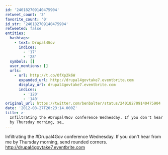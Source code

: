 ```yaml
---
id: '240182709140475904'
retweet_count: '3'
favorite_count: '0'
id_str: '240182709140475904'
retweeted: false
entities:
  hashtags:
    - text: Drupal4Gov
      indices:
        - '17'
        - '28'
  symbols: []
  user_mentions: []
  urls:
    - url: http://t.co/OfXp2k6W
      expanded_url: http://drupal4govtake7.eventbrite.com
      display_url: drupal4govtake7.eventbrite.com
      indices:
        - '120'
        - '140'
original_url: https://twitter.com/benbalter/status/240182709140475904
date: '2012-08-27T20:23:14.000Z'
title: >-
  Infiltrating the #Drupal4Gov conference Wednesday. If you don't hear from me
  by Thursday morning, se…
---
```


Infiltrating the #Drupal4Gov conference Wednesday. If you don't hear from me by Thursday morning, send rounded corners. http://drupal4govtake7.eventbrite.com